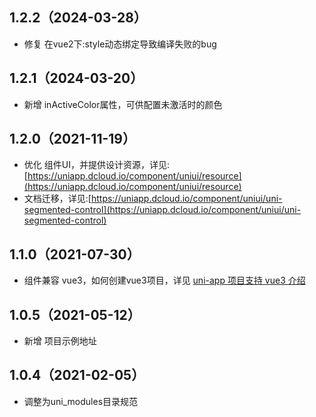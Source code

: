 ## 1.2.2（2024-03-28）
- 修复 在vue2下:style动态绑定导致编译失败的bug
## 1.2.1（2024-03-20）
- 新增 inActiveColor属性，可供配置未激活时的颜色
## 1.2.0（2021-11-19）
- 优化 组件UI，并提供设计资源，详见:[https://uniapp.dcloud.io/component/uniui/resource](https://uniapp.dcloud.io/component/uniui/resource)
- 文档迁移，详见:[https://uniapp.dcloud.io/component/uniui/uni-segmented-control](https://uniapp.dcloud.io/component/uniui/uni-segmented-control)
## 1.1.0（2021-07-30）
- 组件兼容 vue3，如何创建vue3项目，详见 [uni-app 项目支持 vue3 介绍](https://ask.dcloud.net.cn/article/37834)
## 1.0.5（2021-05-12）
- 新增 项目示例地址
## 1.0.4（2021-02-05）
- 调整为uni_modules目录规范

